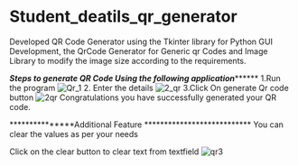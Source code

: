 # Student_deatils_qr_generator
 Developed  QR Code Generator using the Tkinter library for Python GUI Development, the QrCode Generator for Generic qr Codes and Image Library to modify the image size according to the requirements.
 
 
 ***********Steps to generate QR Code Using the following application*****************
 1.Run the program
 ![Qr_1](https://github.com/Jaya-sys/Student_deatils_qr_generator/assets/65943514/dc16057f-822a-439a-8d03-2cf1061cff28)
 2. Enter the details
 ![2_qr](https://github.com/Jaya-sys/Student_deatils_qr_generator/assets/65943514/1b9c1cf5-a8aa-4e48-b3db-13a1489aec21)
 3.Click On generate Qr code button
 ![2qr](https://github.com/Jaya-sys/Student_deatils_qr_generator/assets/65943514/3dc0a68b-abc0-41ff-8abe-df85c0914d72)
 Congratulations you have successfully generated your QR code.
 
 ***************Additional Feature ***************************
 You can clear the values as per your needs
 
 Click on the clear button to clear text from textfield
![qr3](https://github.com/Jaya-sys/Student_deatils_qr_generator/assets/65943514/e48586ca-bdc9-477d-a6a2-29d9bf7fd3fc)
